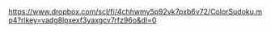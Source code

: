 https://www.dropbox.com/scl/fi/4chhwmy5p92vk7pxb6v72/ColorSudoku.mp4?rlkey=vadg8lpxexf3yaxgcv7rfz96o&dl=0